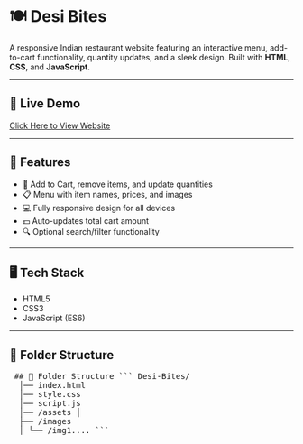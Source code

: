 # 🍽️ Desi Bites

A responsive Indian restaurant website featuring an interactive menu, add-to-cart functionality, quantity updates, and a sleek design. Built with **HTML**, **CSS**, and **JavaScript**.

---

## 🚀 Live Demo
[Click Here to View Website](https://vvssreevalli.github.io/Desi-Bites/)

---

## 📌 Features
- 🛒 Add to Cart, remove items, and update quantities
- 📋 Menu with item names, prices, and images
- 💻 Fully responsive design for all devices
- 💵 Auto-updates total cart amount
- 🔍 Optional search/filter functionality

---

## 🖥️ Tech Stack
- HTML5  
- CSS3  
- JavaScript (ES6)  

---

## 📂 Folder Structure

<pre> ## 📂 Folder Structure ``` Desi-Bites/ 
  │── index.html 
  │── style.css 
  │── script.js 
  │── /assets │ 
  ├── /images 
  │ └── /img1.... ``` </pre>

